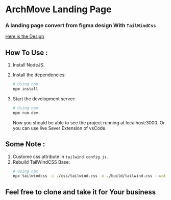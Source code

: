 # ArchMove Landing Page
  ### A landing page convert from figma design With `TailWindCss`
  [Here is the Design](https://www.figma.store/download/architecture-landing-page-for-figma/)

## How To Use :
1. Install NodeJS.
2. Install the dependencies:
    ```bash
    # Using npm
    npm install
    ```
3. Start the development server:
    ```bash
    # Using npm
    npm run dev
    ```

    Now you should be able to see the project running at localhost:3000.
    Or you can use live Sever Extension of vsCode.
    
## Some Note :
1. Custome css attribute in `tailwind.config.js`.
2. Rebuild TailWindCSS Base:
    ```bash
    # Using npx
    npx tailwindcss -i ./css/tailwind.css -o ./build/tailwind.css --watch
    ```
   
## Feel free to clone and take it for Your business


   
